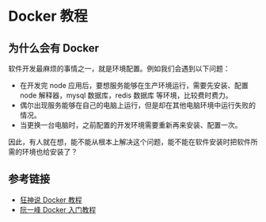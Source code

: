 # Docker 教程

## 为什么会有 Docker

软件开发最麻烦的事情之一，就是环境配置。例如我们会遇到以下问题：

- 在开发完 node 应用后，要想服务能够在生产环境运行，需要先安装、配置 node 解释器，mysql 数据库，redis 数据库 等环境，比较费时费力。
- 偶尔出现服务能够在自己的电脑上运行，但是却在其他电脑环境中运行失败的情况。
- 当更换一台电脑时，之前配置的开发环境需要重新再来安装、配置一次。

因此，有人就在想，能不能从根本上解决这个问题，能不能在软件安装时把软件所需的环境也给安装了？

## 参考链接

- [狂神说 Docker 教程](https://www.bilibili.com/video/BV1og4y1q7M4?p=2)
- [阮一峰 Docker 入门教程](http://www.ruanyifeng.com/blog/2018/02/docker-tutorial.html)
